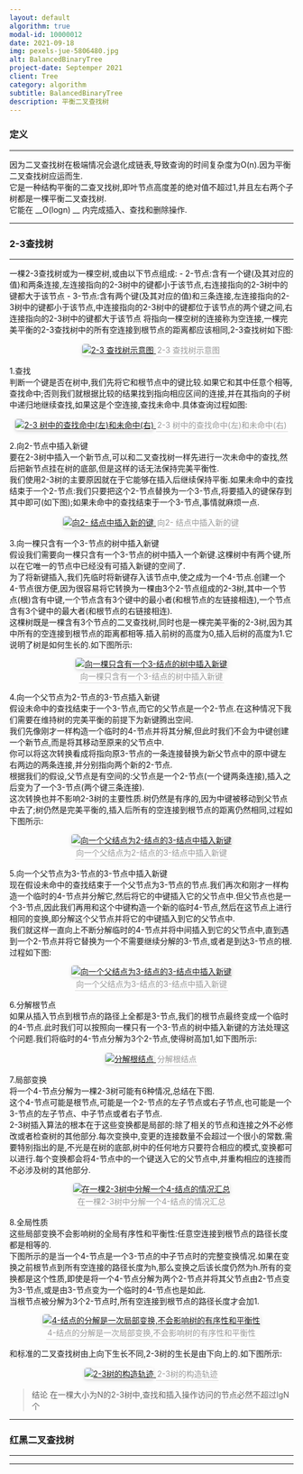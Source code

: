 ```yaml
---
layout: default
algorithm: true
modal-id: 10000012
date: 2021-09-18
img: pexels-jue-5806480.jpg
alt: BalancedBinaryTree
project-date: Septemper 2021
client: Tree
category: algorithm
subtitle: BalancedBinaryTree
description: 平衡二叉查找树
---
```

### 定义
- - -
因为二叉查找树在极端情况会退化成链表,导致查询的时间复杂度为O(n).因为平衡二叉查找树应运而生.  
它是一种结构平衡的二查叉找树,即叶节点高度差的绝对值不超过1,并且左右两个子树都是一棵平衡二叉查找树.  
它能在 __O(logn) __ 内完成插入、查找和删除操作.  
- - -

### 2-3查找树
- - -
一棵2-3查找树或为一棵空树,或由以下节点组成:
    - 2-节点:含有一个键(及其对应的值)和两条连接,左连接指向的2-3树中的键都小于该节点,右连接指向的2-3树中的键都大于该节点
    - 3-节点:含有两个键(及其对应的值)和三条连接,左连接指向的2-3树中的键都小于该节点,中连接指向的2-3树中的键都位于该节点的两个键之间,右连接指向的2-3树中的键都大于该节点 
将指向一棵空树的连接称为空连接,一棵完美平衡的2-3查找树中的所有空连接到根节点的距离都应该相同,2-3查找树如下图:    
<center>
    <a href="https://cdn.jsdelivr.net/gh/BiggerYellow/BiggerYellow.github.io/img/algorithm/balancedBinaryTree/2-3 查找树示意图.png">
    <img style="border-radius: 0.3125em;
    box-shadow: 0 2px 4px 0 rgba(34,36,38,.12),0 2px 10px 0 rgba(34,36,38,.08);" class="img-responsive img-centered" alt="2-3 查找树示意图"
    src="https://cdn.jsdelivr.net/gh/BiggerYellow/BiggerYellow.github.io/img/algorithm/balancedBinaryTree/2-3 查找树示意图.png">
    <div style="color:orange; border-bottom: 1px solid #d9d9d9;
    display: inline-block;
    color: #999;
    padding: 2px;">2-3 查找树示意图</div>
    </a>
</center>
  
1.查找  
判断一个键是否在树中,我们先将它和根节点中的键比较.如果它和其中任意个相等,查找命中;否则我们就根据比较的结果找到指向相应区间的连接,并在其指向的子树中递归地继续查找,如果这是个空连接,查找未命中.具体查询过程如图:    

<center>  
    <a href="https://cdn.jsdelivr.net/gh/BiggerYellow/BiggerYellow.github.io/img/algorithm/balancedBinaryTree/2-3 树中的查找命中(左)和未命中(右).png">  
    <img style="border-radius: 0.3125em;
    box-shadow: 0 2px 4px 0 rgba(34,36,38,.12),0 2px 10px 0 rgba(34,36,38,.08);" class="img-responsive img-centered" alt="2-3 树中的查找命中(左)和未命中(右)"
    src="https://cdn.jsdelivr.net/gh/BiggerYellow/BiggerYellow.github.io/img/algorithm/balancedBinaryTree/2-3 树中的查找命中(左)和未命中(右).png">
    <div style="color:orange; border-bottom: 1px solid #d9d9d9;
    display: inline-block;
    color: #999;
    padding: 2px;">2-3 树中的查找命中(左)和未命中(右)</div>  
    </a>  
</center>  
    
2.向2-节点中插入新键  
要在2-3树中插入一个新节点,可以和二叉查找树一样先进行一次未命中的查找,然后把新节点挂在树的底部,但是这样的话无法保持完美平衡性.  
我们使用2-3树的主要原因就在于它能够在插入后继续保持平衡.如果未命中的查找结束于一个2-节点:我们只要把这个2-节点替换为一个3-节点,将要插入的键保存到其中即可(如下图);如果未命中的查找结束于一个3-节点,事情就麻烦一点.  

<center>
    <a href="https://cdn.jsdelivr.net/gh/BiggerYellow/BiggerYellow.github.io/img/algorithm/balancedBinaryTree/向2- 结点中插入新的键.png">
    <img style="border-radius: 0.3125em;
    box-shadow: 0 2px 4px 0 rgba(34,36,38,.12),0 2px 10px 0 rgba(34,36,38,.08);" class="img-responsive img-centered" alt="向2- 结点中插入新的键"
    src="https://cdn.jsdelivr.net/gh/BiggerYellow/BiggerYellow.github.io/img/algorithm/balancedBinaryTree/向2- 结点中插入新的键.png">
    <div style="color:orange; border-bottom: 1px solid #d9d9d9;
    display: inline-block;
    color: #999;
    padding: 2px;">向2- 结点中插入新的键</div>
    </a>
</center>  
    
3.向一棵只含有一个3-节点的树中插入新键  
假设我们需要向一棵只含有一个3-节点的树中插入一个新键.这棵树中有两个键,所以在它唯一的节点中已经没有可插入新键的空间了.  
为了将新键插入,我们先临时将新键存入该节点中,使之成为一个4-节点.创建一个4-节点很方便,因为很容易将它转换为一棵由3个2-节点组成的2-3树,其中一个节点(根)含有中键,一个节点含有3个键中的最小者(和根节点的左链接相连),一个节点含有3个键中的最大者(和根节点的右链接相连).  
这棵树既是一棵含有3个节点的二叉查找树,同时也是一棵完美平衡的2-3树,因为其中所有的空连接到根节点的距离都相等.插入前树的高度为0,插入后树的高度为1.它说明了树是如何生长的.如下图所示:  

<center>
    <a href="https://cdn.jsdelivr.net/gh/BiggerYellow/BiggerYellow.github.io/img/algorithm/balancedBinaryTree/向一棵只含有一个3-结点的树中插入新键.png">  
    <img style="border-radius: 0.3125em;
    box-shadow: 0 2px 4px 0 rgba(34,36,38,.12),0 2px 10px 0 rgba(34,36,38,.08);" class="img-responsive img-centered" alt="向一棵只含有一个3-结点的树中插入新键"  
    src="https://cdn.jsdelivr.net/gh/BiggerYellow/BiggerYellow.github.io/img/algorithm/balancedBinaryTree/向一棵只含有一个3-结点的树中插入新键.png">  
    <div style="color:orange; border-bottom: 1px solid #d9d9d9;
    display: inline-block;
    color: #999;
    padding: 2px;">向一棵只含有一个3-结点的树中插入新键</div>  
    </a>  
</center>  
    
4.向一个父节点为2-节点的3-节点插入新键  
假设未命中的查找结束于一个3-节点,而它的父节点是一个2-节点.在这种情况下我们需要在维持树的完美平衡的前提下为新键腾出空间.  
我们先像刚才一样构造一个临时的4-节点并将其分解,但此时我们不会为中键创建一个新节点,而是将其移动至原来的父节点中.  
你可以将这次转换看成将指向原3-节点的一条连接替换为新父节点中的原中键左右两边的两条连接,并分别指向两个新的2-节点.  
根据我们的假设,父节点是有空间的:父节点是一个2-节点(一个键两条连接),插入之后变为了一个3-节点(两个键三条连接).  
这次转换也并不影响2-3树的主要性质.树仍然是有序的,因为中键被移动到父节点中去了;树仍然是完美平衡的,插入后所有的空连接到根节点的距离仍然相同,过程如下图所示:

<center>
    <a href="https://cdn.jsdelivr.net/gh/BiggerYellow/BiggerYellow.github.io/img/algorithm/balancedBinaryTree/向一个父结点为2-结点的3-结点中插入新键.png">
    <img style="border-radius: 0.3125em;
    box-shadow: 0 2px 4px 0 rgba(34,36,38,.12),0 2px 10px 0 rgba(34,36,38,.08);" class="img-responsive img-centered" alt="向一个父结点为2-结点的3-结点中插入新键"
    src="https://cdn.jsdelivr.net/gh/BiggerYellow/BiggerYellow.github.io/img/algorithm/balancedBinaryTree/向一个父结点为2-结点的3-结点中插入新键.png">
    <div style="color:orange; border-bottom: 1px solid #d9d9d9;
    display: inline-block;
    color: #999;
    padding: 2px;">向一个父结点为2-结点的3-结点中插入新键</div>
    </a>
</center>
    
5.向一个父节点为3-节点的3-节点中插入新键  
现在假设未命中的查找结束于一个父节点为3-节点的节点.我们再次和刚才一样构造一个临时的4-节点并分解它,然后将它的中键插入它的父节点中.但父节点也是一个3-节点,因此我们再用和这个中键构造一个新的临时4-节点,然后在这节点上进行相同的变换,即分解这个父节点并将它的中键插入到它的父节点中.  
我们就这样一直向上不断分解临时的4-节点并将中间插入到它的父节点中,直到遇到一个2-节点并将它替换为一个不需要继续分解的3-节点,或者是到达3-节点的根.过程如下图:  

<center>
    <a href="https://cdn.jsdelivr.net/gh/BiggerYellow/BiggerYellow.github.io/img/algorithm/balancedBinaryTree/向一个父结点为3-结点的3-结点中插入新键.png">
    <img style="border-radius: 0.3125em;
    box-shadow: 0 2px 4px 0 rgba(34,36,38,.12),0 2px 10px 0 rgba(34,36,38,.08);" class="img-responsive img-centered" alt="向一个父结点为3-结点的3-结点中插入新键"
    src="https://cdn.jsdelivr.net/gh/BiggerYellow/BiggerYellow.github.io/img/algorithm/balancedBinaryTree/向一个父结点为3-结点的3-结点中插入新键.png">
    <div style="color:orange; border-bottom: 1px solid #d9d9d9;
    display: inline-block;
    color: #999;
    padding: 2px;">向一个父结点为3-结点的3-结点中插入新键</div>
    </a>
</center>
    
6.分解根节点  
如果从插入节点到根节点的路径上全都是3-节点,我们的根节点最终变成一个临时的4-节点.此时我们可以按照向一棵只有一个3-节点的树中插入新键的方法处理这个问题.我们将临时的4-节点分解为3个2-节点,使得树高加1,如下图所示:  

<center>
    <a href="https://cdn.jsdelivr.net/gh/BiggerYellow/BiggerYellow.github.io/img/algorithm/balancedBinaryTree/分解根结点.png">
    <img style="border-radius: 0.3125em;
    box-shadow: 0 2px 4px 0 rgba(34,36,38,.12),0 2px 10px 0 rgba(34,36,38,.08);" class="img-responsive img-centered" alt="分解根结点"
    src="https://cdn.jsdelivr.net/gh/BiggerYellow/BiggerYellow.github.io/img/algorithm/balancedBinaryTree/分解根结点.png">
    <div style="color:orange; border-bottom: 1px solid #d9d9d9;
    display: inline-block;
    color: #999;
    padding: 2px;">分解根结点</div>
    </a>
</center>
    
7.局部变换  
将一个4-节点分解为一棵2-3树可能有6种情况,总结在下图.  
这个4-节点可能是根节点,可能是一个2-节点的左子节点或右子节点,也可能是一个3-节点的左子节点、中子节点或者右子节点.  
2-3树插入算法的根本在于这些变换都是局部的:除了相关的节点和连接之外不必修改或者检查树的其他部分.每次变换中,变更的连接数量不会超过一个很小的常数.需要特别指出的是,不光是在树的底部,树中的任何地方只要符合相应的模式,变换都可以进行.每个变换都会将4-节点中的一个键送入它的父节点中,并重构相应的连接而不必涉及树的其他部分.  

<center>
    <a href="https://cdn.jsdelivr.net/gh/BiggerYellow/BiggerYellow.github.io/img/algorithm/balancedBinaryTree/在一棵2-3树中分解一个4-结点的情况汇总.png">
    <img style="border-radius: 0.3125em;
    box-shadow: 0 2px 4px 0 rgba(34,36,38,.12),0 2px 10px 0 rgba(34,36,38,.08);" class="img-responsive img-centered" alt="在一棵2-3树中分解一个4-结点的情况汇总"
    src="https://cdn.jsdelivr.net/gh/BiggerYellow/BiggerYellow.github.io/img/algorithm/balancedBinaryTree/在一棵2-3树中分解一个4-结点的情况汇总.png">
    <div style="color:orange; border-bottom: 1px solid #d9d9d9;
    display: inline-block;
    color: #999;
    padding: 2px;">在一棵2-3树中分解一个4-结点的情况汇总</div>
    </a>
</center>
    
8.全局性质  
这些局部变换不会影响树的全局有序性和平衡性:任意空连接到根节点的路径长度都是相等的.  
下图所示的是当一个4-节点是一个3-节点的中子节点时的完整变换情况.如果在变换之前根节点到所有空连接的路径长度为h,那么变换之后该长度仍然为h.所有的变换都是这个性质,即使是将一个4-节点分解为两个2-节点并将其父节点由2-节点变为3-节点,或是由3-节点变为一个临时的4-节点也是如此.  
当根节点被分解为3个2-节点时,所有空连接到根节点的路径长度才会加1.

<center>
    <a href="https://cdn.jsdelivr.net/gh/BiggerYellow/BiggerYellow.github.io/img/algorithm/balancedBinaryTree/4-结点的分解是一次局部变换,不会影响树的有序性和平衡性.png">
    <img style="border-radius: 0.3125em;
    box-shadow: 0 2px 4px 0 rgba(34,36,38,.12),0 2px 10px 0 rgba(34,36,38,.08);" class="img-responsive img-centered" alt="4-结点的分解是一次局部变换,不会影响树的有序性和平衡性"
    src="https://cdn.jsdelivr.net/gh/BiggerYellow/BiggerYellow.github.io/img/algorithm/balancedBinaryTree/4-结点的分解是一次局部变换,不会影响树的有序性和平衡性.png">
    <div style="color:orange; border-bottom: 1px solid #d9d9d9;
    display: inline-block;
    color: #999;
    padding: 2px;">4-结点的分解是一次局部变换,不会影响树的有序性和平衡性</div>
    </a>
</center>


和标准的二叉查找树由上向下生长不同,2-3树的生长是由下向上的.如下图所示:

<center>
    <a href="https://cdn.jsdelivr.net/gh/BiggerYellow/BiggerYellow.github.io/img/algorithm/balancedBinaryTree/2-3树的构造轨迹.png">
    <img style="border-radius: 0.3125em;
    box-shadow: 0 2px 4px 0 rgba(34,36,38,.12),0 2px 10px 0 rgba(34,36,38,.08);" class="img-responsive img-centered" alt="2-3树的构造轨迹"
    src="https://cdn.jsdelivr.net/gh/BiggerYellow/BiggerYellow.github.io/img/algorithm/balancedBinaryTree/2-3树的构造轨迹.png">
    <div style="color:orange; border-bottom: 1px solid #d9d9d9;
    display: inline-block;
    color: #999;
    padding: 2px;">2-3树的构造轨迹</div>
    </a>
</center>

>结论
>在一棵大小为N的2-3树中,查找和插入操作访问的节点必然不超过lgN个

- - -

### 红黑二叉查找树
- - -
- - -

